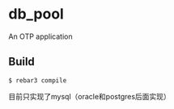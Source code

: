 db_pool
=====

An OTP application

Build
-----

    $ rebar3 compile

目前只实现了mysql（oracle和postgres后面实现）

